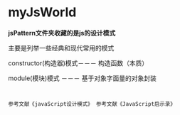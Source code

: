 # myJsWorld

**jsPattern文件夹收藏的是js的设计模式**

主要是列举一些经典和现代常用的模式

constructor(构造器)模式－－－ 构造函数（本质）

module(模块)模式 －－－ 基于对象字面量的对象封装 





#
 
`参考文献《javaScript设计模式》 参考文献《JavaScript启示录》`

 





